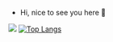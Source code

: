- Hi, nice to see you here 👋
<!--
**QinHsiu/QinHsiu** is a ✨ _special_ ✨ repository because its `README.md` (this file) appears on your GitHub profile.

Here are some ideas to get you started:
- 🌱 I’m currently learning C++/python
- 🔭 I’m currently working on ...
- 🌱 I’m currently learning ...
- 👯 I’m looking to collaborate on ...
- 🤔 I’m looking for help with ...
- 💬 Ask me about ...
- 📫 How to reach me: ...
- 😄 Pronouns: ...
- ⚡ Fun fact: ...
-->

![](https://github-readme-stats.vercel.app/api?username=QinHsiu)
[![Top Langs](https://github-readme-stats.vercel.app/api/top-langs/?username=antileaf&layout=compact)](https://github.com/anuraghazra/github-readme-stats)

